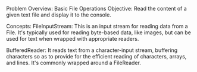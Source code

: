 Problem Overview: Basic File Operations
Objective: Read the content of a given text file and display it to the console.

Concepts:
FileInputStream: This is an input stream for reading data from a File. It's typically used for reading byte-based data, like images, but can be used for text when wrapped with appropriate readers.

BufferedReader: It reads text from a character-input stream, buffering characters so as to provide for the efficient reading of characters, arrays, and lines. It's commonly wrapped around a FileReader.